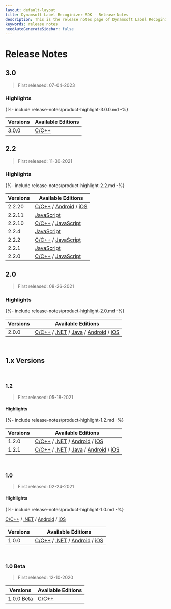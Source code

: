 ```yaml
---
layout: default-layout
title: Dynamsoft Label Recoginizer SDK - Release Notes
description: This is the release notes page of Dynamsoft Label Recoginizer SDK.
keywords: release notes
needAutoGenerateSidebar: false
---
```


# Release Notes

## 3.0

> First released: 07-04-2023

### Highlights

{%- include release-notes/product-highlight-3.0.0.md -%}

| Versions | Available Editions |
| -------- | ------------------ |
| 3.0.0 | [C/C++]({{site.c-cplusplus}}release-notes/cpp-3.html#300-07042023) |

## 2.2

> First released: 11-30-2021

### Highlights

{%- include release-notes/product-highlight-2.2.md -%}

| Versions | Available Editions |
| -------- | ------------------ |
| 2.2.20 | [C/C++]({{site.c-cplusplus}}release-notes/c-cpp-2.html#2220-09292022) / [Android]({{site.android}}release-notes/android-2.html#2220-09292022) / [iOS]({{site.objectivec-swift}}release-notes/ios-2.html#2220-09292022) |
| 2.2.11 | [JavaScript]({{site.js}}release-notes/javascript-2.html#2211-08082022) |
| 2.2.10 | [C/C++]({{site.c-cplusplus}}release-notes/c-cpp-2.html#2210-06212022) / [JavaScript]({{site.js}}release-notes/javascript-2.html#2210-06212022) |
| 2.2.4 | [JavaScript]({{site.js}}release-notes/javascript-2.html#224-04142022) |
| 2.2.2 | [C/C++]({{site.c-cplusplus}}release-notes/c-cpp-2.html#222-03032022) / [JavaScript]({{site.js}}release-notes/javascript-2.html#222-03032022) |
| 2.2.1 | [JavaScript]({{site.js}}release-notes/javascript-2.html#221-02232022) |
| 2.2.0 | [C/C++]({{site.c-cplusplus}}release-notes/c-cpp-2.html#20-11302021) / [JavaScript]({{site.js}}release-notes/javascript-2.html#220-12072021) |

## 2.0
> First released: 08-26-2021

### Highlights

{%- include release-notes/product-highlight-2.0.md -%}

| Versions | Available Editions |
| -------- | ------------------ |
| 2.0.0 | [C/C++]({{site.c-cplusplus}}release-notes/c-cpp-2.html#20-08262021) / [.NET]({{site.dotnet}}release-notes/dotnet-2.html#20-08262021) / [Java]({{site.java}}release-notes/java-2.html#20-08262021) / [Android]({{site.android}}release-notes/android-2.html#20-08262021) / [iOS]({{site.objectivec-swift}}release-notes/ios-2.html#20-08262021) |

&nbsp;

<div class="fold-panel-prefix"></div>

## 1.x Versions <i class="fa fa-caret-down"></i>

<div class="fold-panel-start"></div>

&nbsp;

### 1.2
> First released: 05-18-2021

#### Highlights

{%- include release-notes/product-highlight-1.2.md -%}

| Versions | Available Editions |
| -------- | ------------------ |
| 1.2.0 | [C/C++]({{site.c-cplusplus}}release-notes/c-cpp-1.html#12-05182021) / [.NET]({{site.dotnet}}release-notes/dotnet-1.html#12-05182021) / [Android]({{site.android}}release-notes/android-1.html#12-05182021) / [iOS]({{site.objectivec-swift}}release-notes/ios-1.html#12-05182021) |
| 1.2.1 | [C/C++]({{site.c-cplusplus}}release-notes/c-cpp-1.html#121-06082021) / [.NET]({{site.dotnet}}release-notes/dotnet-1.html#121-06082021) / [Java]({{site.java}}release-notes/java-1.html#121-06082021) / [Android]({{site.android}}release-notes/android-1.html#121-06082021) / [iOS]({{site.objectivec-swift}}release-notes/ios-1.html#121-06082021) |

&nbsp;

### 1.0

> First released: 02-24-2021

#### Highlights

{%- include release-notes/product-highlight-1.0.md -%}

[C/C++]({{site.c-cplusplus}}release-notes/c-cpp-1.html#10-02242021) / [.NET]({{site.dotnet}}release-notes/dotnet-1.html#10-02242021) / [Android]({{site.android}}release-notes/android-1.html#10-02242021) / [iOS]({{site.objectivec-swift}}release-notes/ios-1.html#10-02242021)

| Versions | Available Editions |
| -------- | ------------------ |
| 1.0.0 | [C/C++]({{site.c-cplusplus}}release-notes/c-cpp-1.html#10-02242021) / [.NET]({{site.dotnet}}release-notes/dotnet-1.html#10-02242021) / [Android]({{site.android}}release-notes/android-1.html#10-02242021) / [iOS]({{site.objectivec-swift}}release-notes/ios-1.html#10-02242021) |

&nbsp;

### 1.0 Beta

> First released: 12-10-2020

| Versions | Available Editions |
| -------- | ------------------ |
| 1.0.0 Beta | [C/C++]({{site.c-cplusplus}}release-notes/c-cpp-1.html#10-beta-12102020) |

<div class="fold-panel-end"></div>
